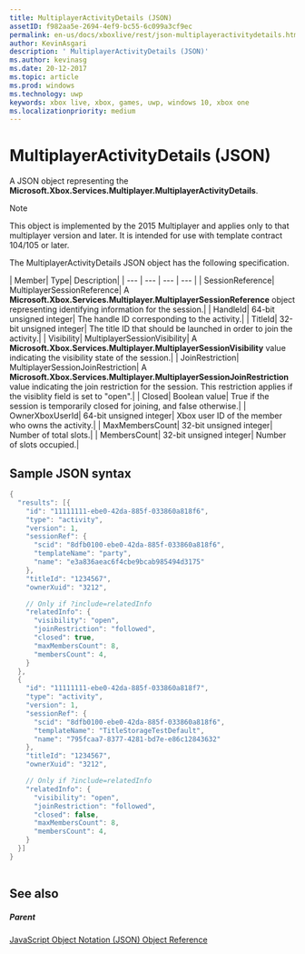 ```yaml
---
title: MultiplayerActivityDetails (JSON)
assetID: f982aa5e-2694-4ef9-bc55-6c099a3cf9ec
permalink: en-us/docs/xboxlive/rest/json-multiplayeractivitydetails.html
author: KevinAsgari
description: ' MultiplayerActivityDetails (JSON)'
ms.author: kevinasg
ms.date: 20-12-2017
ms.topic: article
ms.prod: windows
ms.technology: uwp
keywords: xbox live, xbox, games, uwp, windows 10, xbox one
ms.localizationpriority: medium
---
```



# MultiplayerActivityDetails (JSON)
A JSON object representing the **Microsoft.Xbox.Services.Multiplayer.MultiplayerActivityDetails**. 

> [!NOTE] 
> This object is implemented by the 2015 Multiplayer and applies only to that multiplayer version and later. It is intended for use with template contract 104/105 or later.  

 
<a id="ID4ES"></a>

  
 
The MultiplayerActivityDetails JSON object has the following specification.
 
| Member| Type| Description| 
| --- | --- | --- | --- | 
| SessionReference| MultiplayerSessionReference| A <b>Microsoft.Xbox.Services.Multiplayer.MultiplayerSessionReference</b> object representing identifying information for the session.| 
| HandleId| 64-bit unsigned integer| The handle ID corresponding to the activity.| 
| TitleId| 32-bit unsigned integer| The title ID that should be launched in order to join the activity.| 
| Visibility| MultiplayerSessionVisibility| A <b>Microsoft.Xbox.Services.Multiplayer.MultiplayerSessionVisibility</b> value indicating the visibility state of the session.| 
| JoinRestriction| MultiplayerSessionJoinRestriction| A <b>Microsoft.Xbox.Services.Multiplayer.MultiplayerSessionJoinRestriction</b> value indicating the join restriction for the session. This restriction applies if the visiblity field is set to "open".| 
| Closed| Boolean value| True if the session is temporarily closed for joining, and false otherwise.| 
| OwnerXboxUserId| 64-bit unsigned integer| Xbox user ID of the member who owns the activity.| 
| MaxMembersCount| 32-bit unsigned integer| Number of total slots.| 
| MembersCount| 32-bit unsigned integer| Number of slots occupied.| 
  
<a id="ID4E3D"></a>

 
## Sample JSON syntax
 

```cpp
{
  "results": [{
    "id": "11111111-ebe0-42da-885f-033860a818f6",
    "type": "activity",
    "version": 1,
    "sessionRef": {
      "scid": "8dfb0100-ebe0-42da-885f-033860a818f6",
      "templateName": "party",
      "name": "e3a836aeac6f4cbe9bcab985494d3175"
    },
    "titleId": "1234567",
    "ownerXuid": "3212",

    // Only if ?include=relatedInfo
    "relatedInfo": {
      "visibility": "open",
      "joinRestriction": "followed",
      "closed": true,
      "maxMembersCount": 8,
      "membersCount": 4,
    }
  },
  {
    "id": "11111111-ebe0-42da-885f-033860a818f7",
    "type": "activity",
    "version": 1,
    "sessionRef": {
      "scid": "8dfb0100-ebe0-42da-885f-033860a818f6",
      "templateName": "TitleStorageTestDefault",
      "name": "795fcaa7-8377-4281-bd7e-e86c12843632"
    },
    "titleId": "1234567",
    "ownerXuid": "3212",

    // Only if ?include=relatedInfo
    "relatedInfo": {
      "visibility": "open",
      "joinRestriction": "followed",
      "closed": false,
      "maxMembersCount": 8,
      "membersCount": 4,
    }
  }]
}
    
```

  
<a id="ID4EFE"></a>

 
## See also
 
<a id="ID4EHE"></a>

 
##### Parent 

[JavaScript Object Notation (JSON) Object Reference](atoc-xboxlivews-reference-json.md)

   